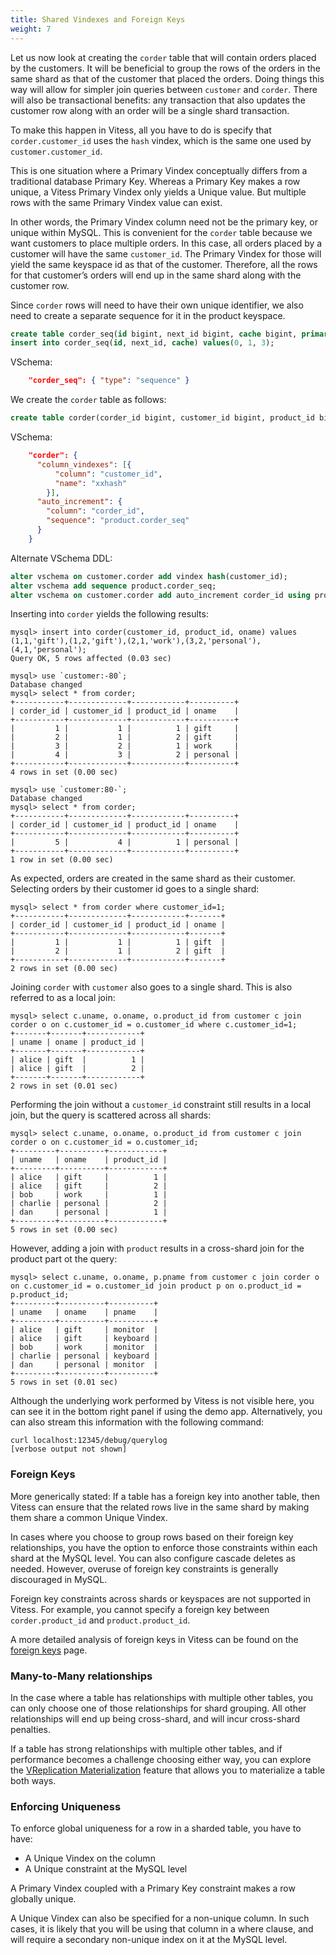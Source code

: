 ```yaml
---
title: Shared Vindexes and Foreign Keys
weight: 7
---
```


Let us now look at creating the `corder` table that will contain orders placed by the customers. It will be beneficial to group the rows of the orders in the same shard as that of the customer that placed the orders. Doing things this way will allow for simpler join queries between `customer` and `corder`. There will also be transactional benefits: any transaction that also updates the customer row along with an order will be a single shard transaction.

To make this happen in Vitess, all you have to do is specify that `corder.customer_id` uses the `hash` vindex, which is the same one used by `customer.customer_id`.

This is one situation where a Primary Vindex conceptually differs from a traditional database Primary Key. Whereas a Primary Key makes a row unique, a Vitess Primary Vindex only yields a Unique value. But multiple rows with the same Primary Vindex value can exist.

In other words, the Primary Vindex column need not be the primary key, or unique within MySQL. This is convenient for the `corder` table because we want customers to place multiple orders. In this case, all orders placed by a customer will have the same `customer_id`. The Primary Vindex for those will yield the same keyspace id as that of the customer. Therefore, all the rows for that customer’s orders will end up in the same shard along with the customer row.

Since `corder` rows will need to have their own unique identifier, we also need to create a separate sequence for it in the product keyspace.

```sql
create table corder_seq(id bigint, next_id bigint, cache bigint, primary key(id)) comment 'vitess_sequence';
insert into corder_seq(id, next_id, cache) values(0, 1, 3);
```

VSchema:

```json
    "corder_seq": { "type": "sequence" }
```

We create the `corder` table as follows:

```sql
create table corder(corder_id bigint, customer_id bigint, product_id bigint, oname varchar(128), primary key(corder_id));
```

VSchema:
```json
    "corder": {
      "column_vindexes": [{
          "column": "customer_id",
          "name": "xxhash"
        }],
      "auto_increment": {
        "column": "corder_id",
        "sequence": "product.corder_seq"
      }
    }
```

Alternate VSchema DDL:

```sql
alter vschema on customer.corder add vindex hash(customer_id);
alter vschema add sequence product.corder_seq;
alter vschema on customer.corder add auto_increment corder_id using product.corder_seq;
```

Inserting into `corder` yields the following results:

```text
mysql> insert into corder(customer_id, product_id, oname) values (1,1,'gift'),(1,2,'gift'),(2,1,'work'),(3,2,'personal'),(4,1,'personal');
Query OK, 5 rows affected (0.03 sec)

mysql> use `customer:-80`;
Database changed
mysql> select * from corder;
+-----------+-------------+------------+----------+
| corder_id | customer_id | product_id | oname    |
+-----------+-------------+------------+----------+
|         1 |           1 |          1 | gift     |
|         2 |           1 |          2 | gift     |
|         3 |           2 |          1 | work     |
|         4 |           3 |          2 | personal |
+-----------+-------------+------------+----------+
4 rows in set (0.00 sec)

mysql> use `customer:80-`;
Database changed
mysql> select * from corder;
+-----------+-------------+------------+----------+
| corder_id | customer_id | product_id | oname    |
+-----------+-------------+------------+----------+
|         5 |           4 |          1 | personal |
+-----------+-------------+------------+----------+
1 row in set (0.00 sec)
```

As expected, orders are created in the same shard as their customer. Selecting orders by their customer id goes to a single shard:

```text
mysql> select * from corder where customer_id=1;
+-----------+-------------+------------+-------+
| corder_id | customer_id | product_id | oname |
+-----------+-------------+------------+-------+
|         1 |           1 |          1 | gift  |
|         2 |           1 |          2 | gift  |
+-----------+-------------+------------+-------+
2 rows in set (0.00 sec)
```

Joining `corder` with `customer` also goes to a single shard. This is also referred to as a local join:

```text
mysql> select c.uname, o.oname, o.product_id from customer c join corder o on c.customer_id = o.customer_id where c.customer_id=1;
+-------+-------+------------+
| uname | oname | product_id |
+-------+-------+------------+
| alice | gift  |          1 |
| alice | gift  |          2 |
+-------+-------+------------+
2 rows in set (0.01 sec)
```

Performing the join without a `customer_id` constraint still results in a local join, but the query is scattered across all shards:

```text
mysql> select c.uname, o.oname, o.product_id from customer c join corder o on c.customer_id = o.customer_id;
+---------+----------+------------+
| uname   | oname    | product_id |
+---------+----------+------------+
| alice   | gift     |          1 |
| alice   | gift     |          2 |
| bob     | work     |          1 |
| charlie | personal |          2 |
| dan     | personal |          1 |
+---------+----------+------------+
5 rows in set (0.00 sec)
```

However, adding a join with `product` results in a cross-shard join for the product part ot the query:

```text
mysql> select c.uname, o.oname, p.pname from customer c join corder o on c.customer_id = o.customer_id join product p on o.product_id = p.product_id;
+---------+----------+----------+
| uname   | oname    | pname    |
+---------+----------+----------+
| alice   | gift     | monitor  |
| alice   | gift     | keyboard |
| bob     | work     | monitor  |
| charlie | personal | keyboard |
| dan     | personal | monitor  |
+---------+----------+----------+
5 rows in set (0.01 sec)
```

Although the underlying work performed by Vitess is not visible here, you can see it in the bottom right panel if using the demo app. Alternatively, you can also stream this information with the following command:

```text
curl localhost:12345/debug/querylog
[verbose output not shown]
```

### Foreign Keys

More generically stated: If a table has a foreign key into another table, then Vitess can ensure that the related rows live in the same shard by making them share a common Unique Vindex.

In cases where you choose to group rows based on their foreign key relationships, you have the option to enforce those constraints within each shard at the MySQL level. You can also configure cascade deletes as needed. However, overuse of foreign key constraints is generally discouraged in MySQL.

Foreign key constraints across shards or keyspaces are not supported in Vitess. For example, you cannot specify a foreign key between `corder.product_id` and `product.product_id`.

A more detailed analysis of foreign keys in Vitess can be found on the [foreign keys](../foreign-keys) page.

### Many-to-Many relationships

In the case where a table has relationships with multiple other tables, you can only choose one of those relationships for shard grouping. All other relationships will end up being cross-shard, and will incur cross-shard penalties.

If a table has strong relationships with multiple other tables, and if performance becomes a challenge choosing either way, you can explore the [VReplication Materialization](../../../reference/vreplication/materialize) feature that allows you to materialize a table both ways.

### Enforcing Uniqueness

To enforce global uniqueness for a row in a sharded table, you have to have:

* A Unique Vindex on the column
* A Unique constraint at the MySQL level

A Primary Vindex coupled with a Primary Key constraint makes a row globally unique.

A Unique Vindex can also be specified for a non-unique column. In such cases, it is likely that you will be using that column in a where clause, and will require a secondary non-unique index on it at the MySQL level.
